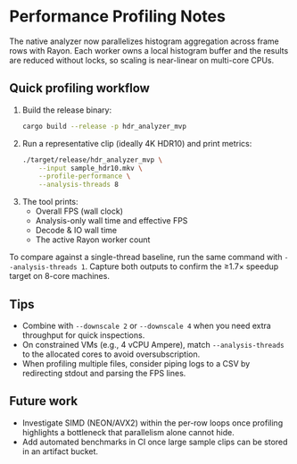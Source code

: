 # Performance Profiling Notes

The native analyzer now parallelizes histogram aggregation across frame rows with Rayon. Each worker owns a local histogram buffer and the results are reduced without locks, so scaling is near-linear on multi-core CPUs.

## Quick profiling workflow

1. Build the release binary:
   ```bash
   cargo build --release -p hdr_analyzer_mvp
   ```
2. Run a representative clip (ideally 4K HDR10) and print metrics:
   ```bash
   ./target/release/hdr_analyzer_mvp \
       --input sample_hdr10.mkv \
       --profile-performance \
       --analysis-threads 8
   ```
3. The tool prints:
   - Overall FPS (wall clock)
   - Analysis-only wall time and effective FPS
   - Decode & IO wall time
   - The active Rayon worker count

To compare against a single-thread baseline, run the same command with `--analysis-threads 1`. Capture both outputs to confirm the ≥1.7× speedup target on 8-core machines.

## Tips

- Combine with `--downscale 2` or `--downscale 4` when you need extra throughput for quick inspections.
- On constrained VMs (e.g., 4 vCPU Ampere), match `--analysis-threads` to the allocated cores to avoid oversubscription.
- When profiling multiple files, consider piping logs to a CSV by redirecting stdout and parsing the FPS lines.

## Future work

- Investigate SIMD (NEON/AVX2) within the per-row loops once profiling highlights a bottleneck that parallelism alone cannot hide.
- Add automated benchmarks in CI once large sample clips can be stored in an artifact bucket.
